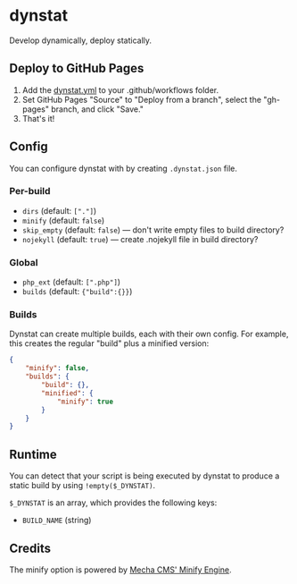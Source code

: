 # dynstat

Develop dynamically, deploy statically.

## Deploy to GitHub Pages

1. Add the [dynstat.yml](https://github.com/calamity-inc/dynstat-demo/blob/senpai/.github/workflows/dynstat.yml) to your .github/workflows folder.
2. Set GitHub Pages "Source" to "Deploy from a branch", select the "gh-pages" branch, and click "Save."
3. That's it!

## Config

You can configure dynstat with by creating `.dynstat.json` file.

### Per-build

- `dirs` (default: `["."]`)
- `minify` (default: `false`)
- `skip_empty` (default: `false`) — don't write empty files to build directory?
- `nojekyll` (default: `true`) — create .nojekyll file in build directory?

### Global

- `php_ext` (default: `[".php"]`)
- `builds` (default: `{"build":{}}`)

### Builds

Dynstat can create multiple builds, each with their own config. For example, this creates the regular "build" plus a minified version:

```JSON
{
    "minify": false,
    "builds": {
        "build": {},
        "minified": {
            "minify": true
        }
    }
}
```

## Runtime

You can detect that your script is being executed by dynstat to produce a static build by using `!empty($_DYNSTAT)`.

`$_DYNSTAT` is an array, which provides the following keys:

- `BUILD_NAME` (string)

## Credits

The minify option is powered by [Mecha CMS' Minify Engine](https://github.com/mecha-cms/x.minify).
